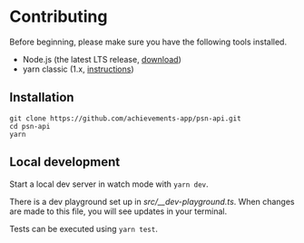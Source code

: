 # Contributing

Before beginning, please make sure you have the following tools installed.

- Node.js (the latest LTS release, [download](https://nodejs.org/en/download/))
- yarn classic (1.x, [instructions](https://yarnpkg.com/lang/en/docs/install/))

## Installation

```
git clone https://github.com/achievements-app/psn-api.git
cd psn-api
yarn
```

## Local development

Start a local dev server in watch mode with `yarn dev`.

There is a dev playground set up in _src/\_\_dev-playground.ts_. When changes are made to this file, you will see updates in your terminal.

Tests can be executed using `yarn test`.
